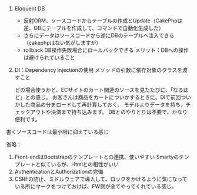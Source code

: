 1. Eloquent DB 
   - 反射ORM、ソースコードからテーブルの作成とUpdate（CakePhpは逆、DBにテーブルを作成して、コマンドで自動化生成した）
   - さらにデータはソースコードから逆にDBのテーブルへ注入できる（cakephpはない気がしますが）
   - rollback DB操作失敗場合にロールバックできる
  メリット：DBへの操作は避けられていること

2. DI：Dependency Injectionの使用
   メソッドの引数に依存対象のクラスを渡すこと
   
   どの場合使うかと、ECサイトのカート関連のソースを見たたびに、「なるほど」との感じ。
   お客さんは商品をカートについかするときに、DIで前回ついかした商品の分をロードして再計算しておく、
   モデルよりデータを持ち、チェックアウトや決済まで持ち込みます。
   DBとのやりとりは不要で、かなり便利です。

書くソースコードは最小限に抑えている感じ

省略：   
1. Front-endはBootstrapのテンプレートとの連携、使いやすい
   Smartyのテンプレートと似ているが、Htmlとの相性がいい
2. AuthenticationとAuthorizationの完備
3. CSRFの防止、ミドルウェアで導入して、ロックをかけるように気になっている所にマークをつけておけば、FW側が全てやってくれている感じ。